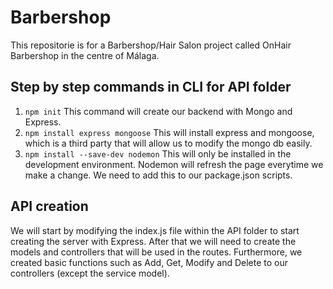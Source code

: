 # Barbershop
This repositorie is for a Barbershop/Hair Salon project called OnHair Barbershop in the centre of Málaga.

## Step by step commands in CLI for API folder
1. `npm init`
This command will create our backend with Mongo and Express.
2. `npm install express mongoose`
This will install express and mongoose, which is a third party that will allow us to modify the mongo db easily.
3. `npm install --save-dev nodemon`
This will only be installed in the development environment. Nodemon will refresh the page everytime we make a change. We need to add this to our package.json scripts.

## API creation
We will start by modifying the index.js file within the API folder to start creating the server with Express. After that we will need to create the models and controllers that will be used in the routes. Furthermore, we created basic functions such as Add, Get, Modify and Delete to our controllers (except the service model).


